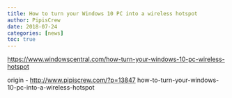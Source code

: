```yaml
---
title: How to turn your Windows 10 PC into a wireless hotspot
author: PipisCrew
date: 2018-07-24
categories: [news]
toc: true
---
```


https://www.windowscentral.com/how-turn-your-windows-10-pc-wireless-hotspot

origin - http://www.pipiscrew.com/?p=13847 how-to-turn-your-windows-10-pc-into-a-wireless-hotspot